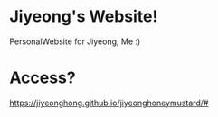 # Jiyeong's Website!

PersonalWebsite for Jiyeong, Me :) 

# Access? 
 https://jiyeonghong.github.io/jiyeonghoneymustard/#

